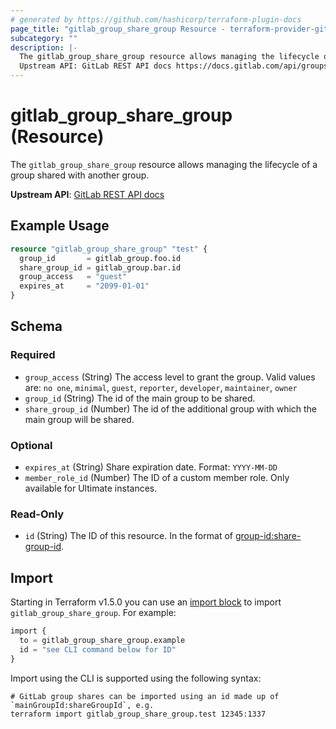 ```yaml
---
# generated by https://github.com/hashicorp/terraform-plugin-docs
page_title: "gitlab_group_share_group Resource - terraform-provider-gitlab"
subcategory: ""
description: |-
  The gitlab_group_share_group resource allows managing the lifecycle of a group shared with another group.
  Upstream API: GitLab REST API docs https://docs.gitlab.com/api/groups/#share-groups-with-groups
---
```


# gitlab_group_share_group (Resource)

The `gitlab_group_share_group` resource allows managing the lifecycle of a group shared with another group.

**Upstream API**: [GitLab REST API docs](https://docs.gitlab.com/api/groups/#share-groups-with-groups)

## Example Usage

```terraform
resource "gitlab_group_share_group" "test" {
  group_id       = gitlab_group.foo.id
  share_group_id = gitlab_group.bar.id
  group_access   = "guest"
  expires_at     = "2099-01-01"
}
```

<!-- schema generated by tfplugindocs -->
## Schema

### Required

- `group_access` (String) The access level to grant the group. Valid values are: `no one`, `minimal`, `guest`, `reporter`, `developer`, `maintainer`, `owner`
- `group_id` (String) The id of the main group to be shared.
- `share_group_id` (Number) The id of the additional group with which the main group will be shared.

### Optional

- `expires_at` (String) Share expiration date. Format: `YYYY-MM-DD`
- `member_role_id` (Number) The ID of a custom member role. Only available for Ultimate instances.

### Read-Only

- `id` (String) The ID of this resource. In the format of <group-id:share-group-id>.

## Import

Starting in Terraform v1.5.0 you can use an [import block](https://developer.hashicorp.com/terraform/language/import) to import `gitlab_group_share_group`. For example:
```terraform
import {
  to = gitlab_group_share_group.example
  id = "see CLI command below for ID"
}
```

Import using the CLI is supported using the following syntax:

```shell
# GitLab group shares can be imported using an id made up of `mainGroupId:shareGroupId`, e.g.
terraform import gitlab_group_share_group.test 12345:1337
```
